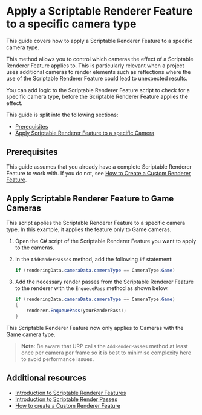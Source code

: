 # Apply a Scriptable Renderer Feature to a specific camera type

This guide covers how to apply a Scriptable Renderer Feature to a specific camera type.

This method allows you to control which cameras the effect of a Scriptable Renderer Feature applies to. This is particularly relevant when a project uses additional cameras to render elements such as reflections where the use of the Scriptable Renderer Feature could lead to unexpected results.

You can add logic to the Scriptable Renderer Feature script to check for a specific camera type, before the Scriptable Renderer Feature applies the effect.

This guide is split into the following sections:

* [Prerequisites](#prerequisites)
* [Apply Scriptable Renderer Feature to a specific Camera](#scriptable-renderer-feature-game-camera)

## Prerequisites

This guide assumes that you already have a complete Scriptable Renderer Feature to work with. If you do not, see [How to Create a Custom Renderer Feature](../create-custom-renderer-feature.md).

## <a name="scriptable-renderer-feature-game-camera"></a>Apply Scriptable Renderer Feature to Game Cameras

This script applies the Scriptable Renderer Feature to a specific camera type. In this example, it applies the feature only to Game cameras.

1. Open the C# script of the Scriptable Renderer Feature you want to apply to the cameras.
2. In the `AddRenderPasses` method, add the following `if` statement:

    ```c#
    if (renderingData.cameraData.cameraType == CameraType.Game)
    ```

3. Add the necessary render passes from the Scriptable Renderer Feature to the renderer with the `EnqueuePass` method as shown below.

    ```c#
    if (renderingData.cameraData.cameraType == CameraType.Game)
    {
        renderer.EnqueuePass(yourRenderPass);
    }
    ```

This Scriptable Renderer Feature now only applies to Cameras with the Game camera type.

> **Note**: Be aware that URP calls the `AddRenderPasses` method at least once per camera per frame so it is best to minimise complexity here to avoid performance issues.

## Additional resources

* [Introduction to Scriptable Renderer Features](./intro-to-scriptable-renderer-features.md)
* [Introduction to Scriptable Render Passes](./intro-to-scriptable-render-passes.md)
* [How to create a Custom Renderer Feature](../create-custom-renderer-feature.md)
